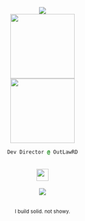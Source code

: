 <div align="center">

<img src="https://readme-typing-svg.demolab.com?font=JetBrains+Mono&weight=300&size=12&duration=4000&pause=3000&color=2A2A2A&background=00000000&center=true&vCenter=true&random=false&width=400&height=20&lines=Charlie+Alzhrani" />

<br>

<img src="https://github-readme-stats.vercel.app/api?username=CharlieAvailable&show_icons=true&hide_border=true&bg_color=00000000&title_color=1a1a1a&text_color=2a2a2a&icon_color=1a1a1a&hide_title=true&disable_animations=true&hide=stars,issues&count_private=true&include_all_commits=true&hide_rank=true" height="150" />

<br>

<img src="https://github-readme-streak-stats.herokuapp.com/?user=CharlieAvailable&hide_border=true&background=00000000&stroke=0D0D0D&ring=1A1A1A&fire=2A2A2A&currStreakNum=2A2A2A&currStreakLabel=1A1A1A&sideNums=2A2A2A&sideLabels=1A1A1A&dates=1A1A1A" height="150" />

<br>

```css
Dev Director @ OutLawRD
```

<br>

<img src="https://skillicons.dev/icons?i=lua,cpp,py&theme=dark" height="28" />

<br>
<br>

<a href="https://discord.com/users/6r9">
  <img src="https://img.shields.io/badge/-%406r9-0d0d0d?style=flat&logo=discord&logoColor=2a2a2a" />
</a>

<br>
<br>

<sub>I build solid. not showy.</sub>

</div>
